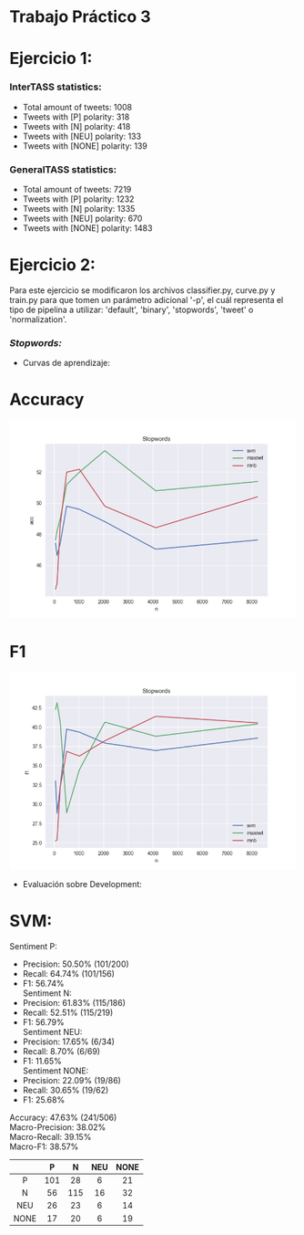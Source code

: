 Trabajo Práctico 3
==================


Ejercicio 1:
============

### InterTASS statistics:

* Total amount of tweets: 1008
* Tweets with [P] polarity: 318
* Tweets with [N] polarity: 418
* Tweets with [NEU] polarity: 133
* Tweets with [NONE] polarity: 139

### GeneralTASS statistics:

* Total amount of tweets: 7219
* Tweets with [P] polarity: 1232
* Tweets with [N] polarity: 1335
* Tweets with [NEU] polarity: 670
* Tweets with [NONE] polarity: 1483




Ejercicio 2:
============

Para este ejercicio se modificaron los archivos classifier.py, curve.py y train.py para que tomen un parámetro adicional '-p', el cuál representa el tipo de pipelina a utilizar: 'default', 'binary', 'stopwords', 'tweet' o 'normalization'.


### *Stopwords:*

* Curvas de aprendizaje:

# Accuracy

![alt text](https://github.com/axelstram/PLN-UBA2018/blob/practico3/sentiment/images/acc_stopwords.png)

# F1

![alt text](https://github.com/axelstram/PLN-UBA2018/blob/practico3/sentiment/images/f1_stopwords.png)


* Evaluación sobre Development:

# SVM:

Sentiment P:  
 - Precision: 50.50% (101/200)  
 - Recall: 64.74% (101/156)  
 - F1: 56.74%  
Sentiment N:  
 - Precision: 61.83% (115/186)  
 - Recall: 52.51% (115/219)  
 - F1: 56.79%  
Sentiment NEU:  
 - Precision: 17.65% (6/34)  
 - Recall: 8.70% (6/69)  
 - F1: 11.65%  
Sentiment NONE:  
 - Precision: 22.09% (19/86)  
 - Recall: 30.65% (19/62)  
 - F1: 25.68%  

Accuracy: 47.63% (241/506)  
Macro-Precision: 38.02%  
Macro-Recall: 39.15%  
Macro-F1: 38.57%  


| 			 | 	   P     |     N      |     NEU      |     NONE     |
|:----------:|:---------:|:----------:|:------------:|:------------:|
|     P      |    101    |     28     |      6       |      21      |
|     N      |    56     |     115    |      16      |      32      |
|    NEU     |    26     |     23     |      6       |      14      |
|    NONE    |    17     |     20     |      6       |      19      |
